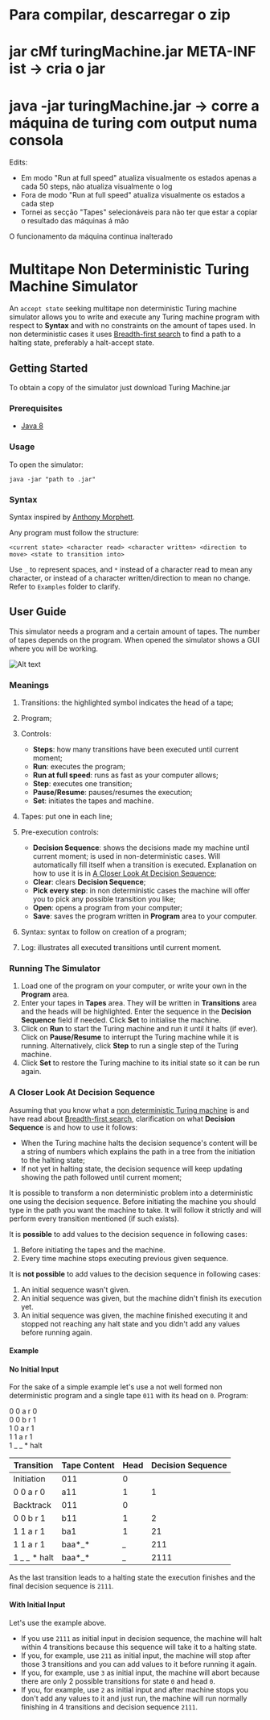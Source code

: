 # Para compilar, descarregar o zip
# jar cMf turingMachine.jar META-INF ist -> cria o jar
# java -jar turingMachine.jar -> corre a máquina de turing com output numa consola

Edits: 
- Em modo "Run at full speed" atualiza visualmente os estados apenas a cada 50 steps, não atualiza visualmente o log
- Fora de modo "Run at full speed" atualiza visualmente os estados a cada step
- Tornei as secção "Tapes" selecionáveis para não ter que estar a copiar o resultado das máquinas á mão

O funcionamento da máquina continua inalterado





































# Multitape Non Deterministic Turing Machine Simulator
An ```accept state``` seeking multitape non deterministic Turing machine simulator allows you to write and execute any Turing machine program with respect to **Syntax** and with no constraints on the amount of tapes used. In non deterministic cases it uses [Breadth-first search](https://en.wikipedia.org/wiki/Breadth-first_search) to find a path to a halting state, preferably a halt-accept state.

## Getting Started
To obtain a copy of the simulator just download Turing Machine.jar

### Prerequisites
* [Java 8](http://www.oracle.com/technetwork/java/javase/overview/java8-2100321.html)

### Usage
To open the simulator:

```
java -jar "path to .jar"
```

### Syntax
Syntax inspired by [Anthony Morphett](http://morphett.info/turing/turing.html).

Any program must follow the structure:

 ```
 <current state> <character read> <character written> <direction to move> <state to transition into>
 ```
Use ```_``` to represent spaces, and ```*``` instead of a character read to mean any character, or instead of a character written/direction to mean no change. Refer to ```Examples``` folder to clarify.


## User Guide

This simulator needs a program and a certain amount of tapes. The number of tapes depends on the program. 
When opened the simulator shows a GUI where you will be working.

![Alt text](Images/turingmachine.png?raw=true)

### Meanings

1. Transitions: the highlighted symbol indicates the head of a tape;
2. Program;
3. Controls:
    - **Steps**: how many transitions have been executed until current moment;
    - **Run**: executes the program;
    - **Run at full speed**: runs as fast as your computer allows;
    - **Step**: executes one transition;
    - **Pause/Resume**: pauses/resumes the execution;
    - **Set**: initiates the tapes and machine.

4. Tapes: put one in each line;
5. Pre-execution controls:

   - **Decision Sequence**: shows the decisions made my machine until current moment; is used in non-deterministic cases. Will automatically fill itself when a transition is executed. Explanation on how to use it is in [A Closer Look At Decision Sequence](#a-closer-look-at-decision-sequence);
   - **Clear**: clears **Decision Sequence**;
   - **Pick every step**: in non deterministic cases the machine will offer you to pick any possible transition you like;
   - **Open**: opens a program from your computer;
   - **Save**: saves the program written in **Program** area to your computer.
 
6. Syntax: syntax to follow on creation of a program;
7. Log: illustrates all executed transitions until current moment.

### Running The Simulator

1. Load one of the program on your computer, or write your own in the **Program** area.
2. Enter your tapes in **Tapes** area. They will be written in **Transitions** area and the heads will be highlighted. Enter the sequence in the **Decision Sequence** field if needed. Click **Set** to initialise the machine.
3. Click on **Run** to start the Turing machine and run it until it halts (if ever). Click on **Pause/Resume** to interrupt the Turing machine while it is running. Alternatively, click **Step** to run a single step of the Turing machine.
4. Click **Set** to restore the Turing machine to its initial state so it can be run again.

### A Closer Look At Decision Sequence

Assuming that you know what a [non deterministic Turing machine](https://en.wikipedia.org/wiki/Non-deterministic_Turing_machine) is and have read about [Breadth-first search](https://en.wikipedia.org/wiki/Breadth-first_search), clarification on what **Decision Sequence** is and how to use it follows:

* When the Turing machine halts the decision sequence's content will be a string of numbers which explains the path in a tree from the initiation to the halting state;
* If not yet in halting state, the decision sequence will keep updating showing the path followed until current moment;

It is possible to transform a non deterministic problem into a deterministic one using the decision sequence.
Before initiating the machine you should type in the path you want the machine to take. It will follow it strictly and will perform every transition mentioned (if such exists).

It is **possible** to add values to the decision sequence in following cases:  

1. Before initiating the tapes and the machine.
2. Every time machine stops executing previous given sequence.

It is **not possible** to add values to the decision sequence in following cases:  

1. An initial sequence wasn't given.
2. An initial sequence was given, but the machine didn't finish its execution yet.
3. An initial sequence was given, the machine finished executing it and stopped not reaching any halt state and you didn't add any values before running again.

#### Example

#### No Initial Input

For the sake of a simple example let's use a not well formed non deterministic program and a single tape ```011``` with its head on ```0```.
Program:  

0 0 a r 0  
0 0 b r 1  
1 0 a r 1  
1 1 a r 1  
1 _ _ * halt  

Transition | Tape Content | Head | Decision Sequence
---------- | ------------ | ---- | -----------------
Initiation | 011          | 0    |
0 0 a r 0  | a11          | 1    | 1
Backtrack  | 011          | 0    |
0 0 b r 1  | b11          | 1    | 2
1 1 a r 1  | ba1          | 1    | 21
1 1 a r 1  | baa*_*       | *_*  | 211 
1 *_* *_* * halt | baa*_* | *_*  | 2111

As the last transition leads to a halting state the execution finishes and the final decision sequence is ```2111```.

#### With Initial Input

Let's use the example above.

* If you use ```2111``` as initial input in decision sequence, the machine will halt within 4 transitions because this sequence will take it to a halting state.
* If you, for example, use ```211``` as initial input, the machine will stop after those 3 transitions and you can add values to it before running it again.
* If you, for example, use ```3``` as initial input, the machine will abort because there are only 2 possible transitions for state ```0``` and head ```0```.
* If you, for example, use ```2``` as initial input and after machine stops you don't add any values to it and just run, the machine will run normally finishing in 4 transitions and decision sequence ```2111```.


